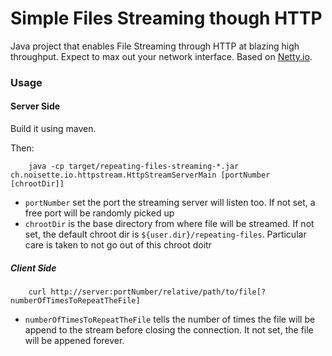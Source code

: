 Simple Files Streaming though HTTP
=========================

Java project that enables File Streaming through HTTP at blazing high throughput. Expect to max out your network interface. Based on [Netty.io](http://netty.io).

### Usage

#### Server Side

Build it using maven.

Then:

        java -cp target/repeating-files-streaming-*.jar ch.noisette.io.httpstream.HttpStreamServerMain [portNumber [chrootDir]]

* `portNumber` set the port the streaming server will listen too. If not set, a free port will be randomly picked up
* `chrootDir` is the base directory from where file will be streamed. If not set, the default chroot dir is `${user.dir}/repeating-files`. Particular care is taken to not go out of this chroot doitr

##### Client Side

        curl http://server:portNumber/relative/path/to/file[?numberOfTimesToRepeatTheFile]

* `numberOfTimesToRepeatTheFile` tells the number of times the file will be append to the stream before closing the connection. It not set, the file will be appened forever.

